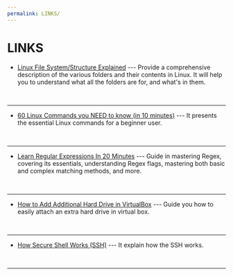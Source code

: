 ```yaml
---
permalink: LINKS/
---
```


# LINKS

* [Linux File System/Structure Explained](https://youtu.be/HbgzrKJvDRw?si=OVMR1tQ-jMckxc1u) --- 
Provide a comprehensive description of the various folders and their contents in Linux.
It will help you to understand what all the folders are for, and what's in them.
<br>
<hr>

* [60 Linux Commands you NEED to know (in 10 minutes)](https://youtu.be/gd7BXuUQ91w?si=NxTw3tHGmSjsH-WL) --- 
It presents the essential Linux commands for a beginner user.
<br>
<hr>

* [Learn Regular Expressions In 20 Minutes](https://youtu.be/rhzKDrUiJVk?si=v27cq4ch8FtSgG1Q) --- 
Guide in mastering Regex, covering its essentials, understanding Regex flags, mastering both basic and complex matching methods, and more.
<br>
<hr>

* [How to Add Additional Hard Drive in VirtualBox](https://youtu.be/XmpFXe3Opws?si=s5Kn-gCypVoN8n5y) --- 
Guide you how to easily attach an extra hard drive in virtual box.
<br>
<hr>

* [How Secure Shell Works (SSH)](https://youtu.be/ORcvSkgdA58?si=YILURvGPdzN4v3Xy) --- 
It explain how the SSH works.
<br>
<hr>
